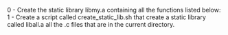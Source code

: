 0 - Create the static library libmy.a containing all the functions listed below:
1 - Create a script called create_static_lib.sh that create a static library called liball.a all the .c files that are in the current directory.
